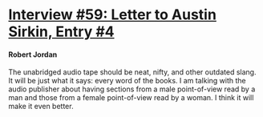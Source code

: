 # [Interview #59: Letter to Austin Sirkin, Entry #4](https://www.theoryland.com/intvmain.php?i=59#4)

#### Robert Jordan

The unabridged audio tape should be neat, nifty, and other outdated slang. It will be just what it says: every word of the books. I am talking with the audio publisher about having sections from a male point-of-view read by a man and those from a female point-of-view read by a woman. I think it will make it even better.

